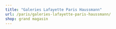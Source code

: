 ```yaml
---
title: "Galeries Lafayette Paris Haussmann"
url: /paris/galeries-lafayette-paris-haussmann/
shop: grand magasin
---
```

